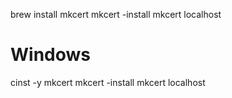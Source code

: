 brew install mkcert
mkcert -install
mkcert localhost

# Windows
cinst -y mkcert
mkcert -install
mkcert localhost